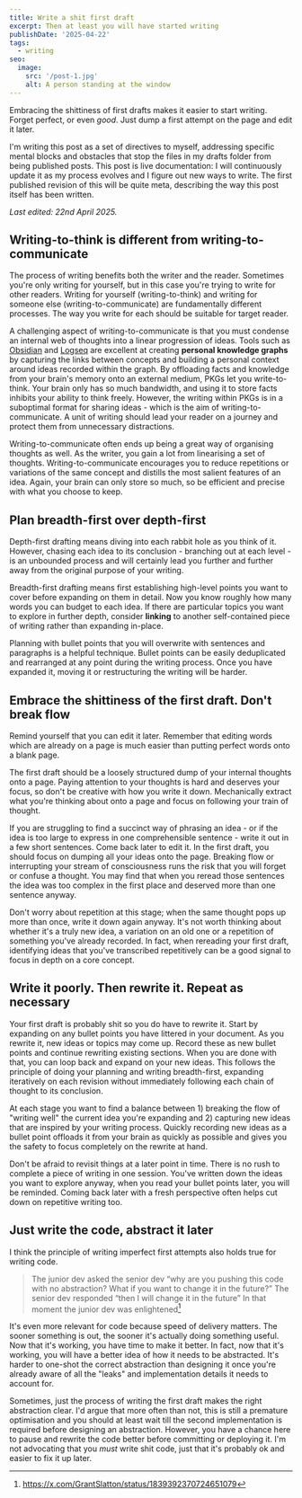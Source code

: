 ```yaml
---
title: Write a shit first draft
excerpt: Then at least you will have started writing
publishDate: '2025-04-22'
tags:
  - writing
seo:
  image:
    src: '/post-1.jpg'
    alt: A person standing at the window
---
```


Embracing the shittiness of first drafts makes it easier to start writing. Forget perfect, or even _good_. Just dump a first attempt on the page and edit it later.

I'm writing this post as a set of directives to myself, addressing specific mental blocks and obstacles that stop the files in my drafts folder from being published posts. This post is live documentation: I will continuously update it as my process evolves and I figure out new ways to write. The first published revision of this will be quite meta, describing the way this post itself has been written.

_Last edited: 22nd April 2025._

## Writing-to-think is different from writing-to-communicate

The process of writing benefits both the writer and the reader. Sometimes you're only writing for yourself, but in this case you're trying to write for other readers. Writing for yourself (writing-to-think) and writing for someone else (writing-to-communicate) are fundamentally different processes. The way you write for each should be suitable for target reader.

A challenging aspect of writing-to-communicate is that you must condense an internal web of thoughts into a linear progression of ideas. Tools such as [Obsidian](https://obsidian.md) and [Logseq](https://logseq.com) are excellent at creating **personal knowledge graphs** by capturing the links between concepts and building a personal context around ideas recorded within the graph. By offloading facts and knowledge from your brain's memory onto an external medium, PKGs let you write-to-think. Your brain only has so much bandwidth, and using it to store facts inhibits your ability to think freely. However, the writing within PKGs is in a suboptimal format for sharing ideas - which is the aim of writing-to-communicate. A unit of writing should lead your reader on a journey and protect them from unnecessary distractions.

Writing-to-communicate often ends up being a great way of organising thoughts as well. As the writer, you gain a lot from linearising a set of thoughts. Writing-to-communicate encourages you to reduce repetitions or variations of the same concept and distills the most salient features of an idea. Again, your brain can only store so much, so be efficient and precise with what you choose to keep.

## Plan breadth-first over depth-first

Depth-first drafting means diving into each rabbit hole as you think of it. However, chasing each idea to its conclusion - branching out at each level - is an unbounded process and will certainly lead you further and further away from the original purpose of your writing.

Breadth-first drafting means first establishing high-level points you want to cover before expanding on them in detail. Now you know roughly how many words you can budget to each idea. If there are particular topics you want to explore in further depth, consider **linking** to another self-contained piece of writing rather than expanding in-place.

Planning with bullet points that you will overwrite with sentences and paragraphs is a helpful technique. Bullet points can be easily deduplicated and rearranged at any point during the writing process. Once you have expanded it, moving it or restructuring the writing will be harder.

## Embrace the shittiness of the first draft. Don't break flow

Remind yourself that you can edit it later. Remember that editing words which are already on a page is much easier than putting perfect words onto a blank page.

The first draft should be a loosely structured dump of your internal thoughts onto a page. Paying attention to your thoughts is hard and deserves your focus, so don't be creative with how you write it down. Mechanically extract what you're thinking about onto a page and focus on following your train of thought.

If you are struggling to find a succinct way of phrasing an idea - or if the idea is too large to express in one comprehensible sentence - write it out in a few short sentences. Come back later to edit it. In the first draft, you should focus on dumping all your ideas onto the page. Breaking flow or interrupting your stream of consciousness runs the risk that you will forget or confuse a thought. You may find that when you reread those sentences the idea was too complex in the first place and deserved more than one sentence anyway.

Don't worry about repetition at this stage; when the same thought pops up more than once, write it down again anyway. It's not worth thinking about whether it's a truly new idea, a variation on an old one or a repetition of something you've already recorded. In fact, when rereading your first draft, identifying ideas that you've transcribed repetitively can be a good signal to focus in depth on a core concept.

## Write it poorly. Then rewrite it. Repeat as necessary

Your first draft is probably shit so you do have to rewrite it. Start by expanding on any bullet points you have littered in your document. As you rewrite it, new ideas or topics may come up. Record these as new bullet points and continue rewriting existing sections. When you are done with that, you can loop back and expand on your new ideas. This follows the principle of doing your planning and writing breadth-first, expanding iteratively on each revision without immediately following each chain of thought to its conclusion.

At each stage you want to find a balance between 1) breaking the flow of "writing well" the current idea you're expanding and 2) capturing new ideas that are inspired by your writing process. Quickly recording new ideas as a bullet point offloads it from your brain as quickly as possible and gives you the safety to focus completely on the rewrite at hand.

Don't be afraid to revisit things at a later point in time. There is no rush to complete a piece of writing in one session. You've written down the ideas you want to explore anyway, when you read your bullet points later, you will be reminded. Coming back later with a fresh perspective often helps cut down on repetitive writing too.

## Just write the code, abstract it later

I think the principle of writing imperfect first attempts also holds true for writing code.

> The junior dev asked the senior dev “why are you pushing this code with no abstraction? What if you want to change it in the future?”
> The senior dev responded “then I will change it in the future”
> In that moment the junior dev was enlightened[^1]

It's even more relevant for code because speed of delivery matters. The sooner something is out, the sooner it's actually doing something useful. Now that it's working, you have time to make it better. In fact, now that it's working, you will have a better idea of how it needs to be abstracted. It's harder to one-shot the correct abstraction than designing it once you're already aware of all the "leaks" and implementation details it needs to account for.

Sometimes, just the process of writing the first draft makes the right abstraction clear. I'd argue that more often than not, this is still a premature optimisation and you should at least wait till the second implementation is required before designing an abstraction. However, you have a chance here to pause and rewrite the code better before committing or deploying it. I'm not advocating that you _must_ write shit code, just that it's probably ok and easier to fix it up later.

[^1]: https://x.com/GrantSlatton/status/1839392370724651079
